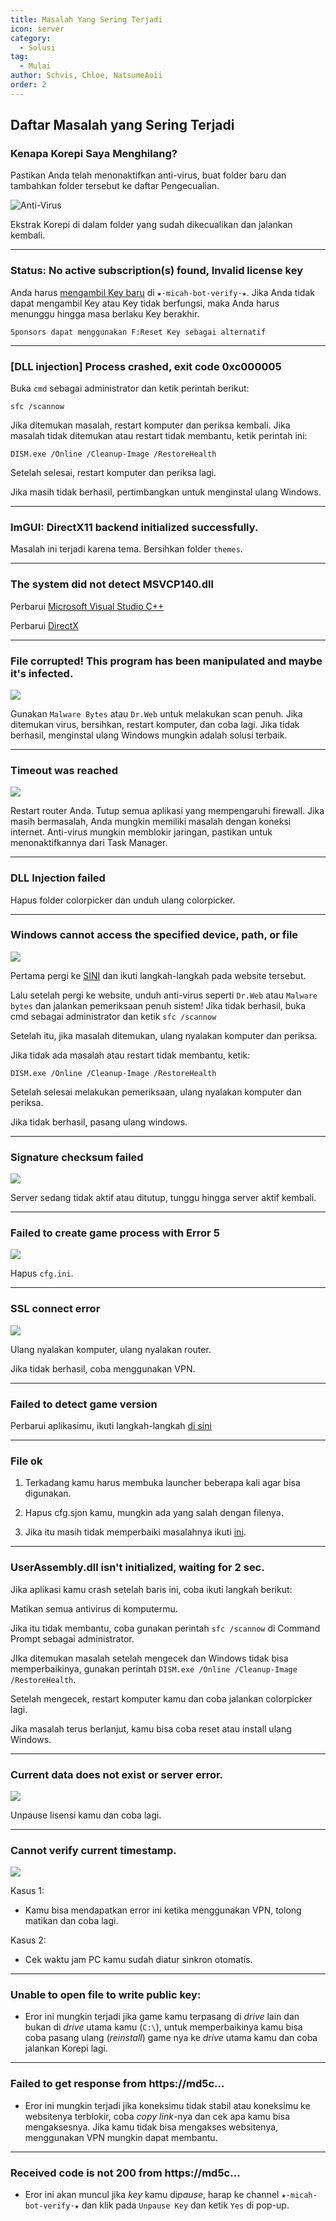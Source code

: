 ```yaml
---
title: Masalah Yang Sering Terjadi
icon: server
category:
  - Solusi
tag:
  - Mulai
author: Schvis, Chloe, NatsumeAoii
order: 2
---
```


## Daftar Masalah yang Sering Terjadi

### Kenapa Korepi Saya Menghilang?

Pastikan Anda telah menonaktifkan anti-virus, buat folder baru dan tambahkan folder tersebut ke daftar Pengecualian.

![Anti-Virus](/assets/images/docs/202312/virus.png)

Ekstrak Korepi di dalam folder yang sudah dikecualikan dan jalankan kembali.

---
### Status: No active subscription(s) found, Invalid license key

Anda harus [mengambil Key baru](../guide/getkey.md) di `⁠★⋅micah-bot-verify⋅★`. Jika Anda tidak dapat mengambil Key atau Key tidak berfungsi, maka Anda harus menunggu hingga masa berlaku Key berakhir.

`Sponsors dapat menggunakan F:Reset Key sebagai alternatif`

---
### [DLL injection]  Process crashed, exit code 0xc000005

Buka `cmd` sebagai administrator dan ketik perintah berikut:

`sfc /scannow`

Jika ditemukan masalah, restart komputer dan periksa kembali.
Jika masalah tidak ditemukan atau restart tidak membantu, ketik perintah ini:

`DISM.exe /Online /Cleanup-Image /RestoreHealth`

Setelah selesai, restart komputer dan periksa lagi.

Jika masih tidak berhasil, pertimbangkan untuk menginstal ulang Windows.

---
### ImGUI: DirectX11 backend initialized successfully.

Masalah ini terjadi karena tema. Bersihkan folder `themes`.

---
### The system did not detect MSVCP140.dll

Perbarui [Microsoft Visual Studio C++](https://learn.microsoft.com/en-us/cpp/windows/latest-supported-vc-redist?view=msvc-170#visual-studio-2015-2017-2019-and-2022)

Perbarui [DirectX](https://www.microsoft.com/en-us/download/details.aspx?id=35)

---
### File corrupted! This program has been manipulated and maybe it's infected.

![](/assets/images/docs/202312/virus2.png)

Gunakan `Malware Bytes` atau `Dr.Web` untuk melakukan scan penuh. Jika ditemukan virus, bersihkan, restart komputer, dan coba lagi. Jika tidak berhasil, menginstal ulang Windows mungkin adalah solusi terbaik.

---
### Timeout was reached

![](/assets/images/docs/202312/error1.png)

Restart router Anda.
Tutup semua aplikasi yang mempengaruhi firewall. Jika masih bermasalah, Anda mungkin memiliki masalah dengan koneksi internet.
Anti-virus mungkin memblokir jaringan, pastikan untuk menonaktifkannya dari Task Manager.

---
### DLL Injection failed

Hapus folder colorpicker dan unduh ulang colorpicker.

---
### Windows cannot access the specified device, path, or file

![](/assets/images/docs/202312/error2.png)

Pertama pergi ke [SINI](https://support.microsoft.com/en-us/topic/-windows-cannot-access-the-specified-device-path-or-file-error-when-you-try-to-install-update-or-start-a-program-or-file-46361133-47ed-6967-c13e-e75d3cc29657) dan ikuti langkah-langkah pada website tersebut.

Lalu setelah pergi ke website, unduh anti-virus seperti `Dr.Web` atau `Malware bytes` dan jalankan pemeriksaan penuh sistem!
Jika tidak berhasil, buka cmd sebagai administrator dan ketik `sfc /scannow`

Setelah itu, jika masalah ditemukan, ulang nyalakan komputer dan periksa.

Jika tidak ada masalah atau restart tidak membantu, ketik:

`DISM.exe /Online /Cleanup-Image /RestoreHealth`

Setelah selesai melakukan pemeriksaan, ulang nyalakan komputer dan periksa.

Jika tidak berhasil, pasang ulang windows.

---
### Signature checksum failed

![](/assets/images/docs/202312/checksum.png)

Server sedang tidak aktif atau ditutup, tunggu hingga server aktif kembali.

---
### Failed to create game process with Error 5

![](/assets/images/docs/202312/error3.png)

Hapus `cfg.ini`.

---
### SSL connect error

![](/assets/images/docs/202312/error4.png)

Ulang nyalakan komputer, ulang nyalakan router.

Jika tidak berhasil, coba menggunakan VPN.

---
### Failed to detect game version

Perbarui aplikasimu, ikuti langkah-langkah [di sini](../start/download.md)

---
### File ok

1. Terkadang kamu harus membuka launcher beberapa kali agar bisa digunakan.

2. Hapus cfg.sjon kamu, mungkin ada yang salah dengan filenya.

3. Jika itu masih tidak memperbaiki masalahnya ikuti [ini](https://discord.com/channels/1069057220802781265/1213319789964038184/1242491428441952256).

---
### UserAssembly.dll isn't initialized, waiting for 2 sec.

Jika aplikasi kamu crash setelah baris ini, coba ikuti langkah berikut:

Matikan semua antivirus di komputermu.

Jika itu tidak membantu, coba gunakan perintah `sfc /scannow` di Command Prompt sebagai administrator.

JIka ditemukan masalah setelah mengecek dan Windows tidak bisa memperbaikinya, gunakan perintah `DISM.exe /Online /Cleanup-Image /RestoreHealth`.

Setelah mengecek, restart komputer kamu dan coba jalankan colorpicker lagi.

Jika masalah terus berlanjut, kamu bisa coba reset atau install ulang Windows.

---
### Current data does not exist or server error.

![](/assets/images/docs/202312/error.png)

Unpause lisensi kamu dan coba lagi.

---
### Cannot verify current timestamp.

![](/assets/images/docs/202402/timestamp.png)

Kasus 1:
- Kamu bisa mendapatkan error ini ketika menggunakan VPN, tolong matikan dan coba lagi.

Kasus 2:
- Cek waktu jam PC kamu sudah diatur sinkron otomatis.
---

### Unable to open file to write public key:

- Eror ini mungkin terjadi jika game kamu terpasang di *drive* lain dan bukan di *drive* utama kamu (`C:\`), untuk memperbaikinya kamu bisa coba pasang ulang (*reinstall*) game nya ke *drive* utama kamu dan coba jalankan Korepi lagi.

---
### Failed to get response from https://md5c...

- Eror ini mungkin terjadi jika koneksimu tidak stabil atau koneksimu ke websitenya terblokir, coba *copy link*-nya dan cek apa kamu bisa mengaksesnya. Jika kamu tidak bisa mengakses websitenya, menggunakan VPN mungkin dapat membantu.

---
### Received code is not 200 from https://md5c...

- Eror ini akan muncul jika *key* kamu di*pause*, harap ke channel `★⋅micah-bot-verify⋅★` dan klik pada `Unpause Key` dan ketik `Yes` di pop-up.